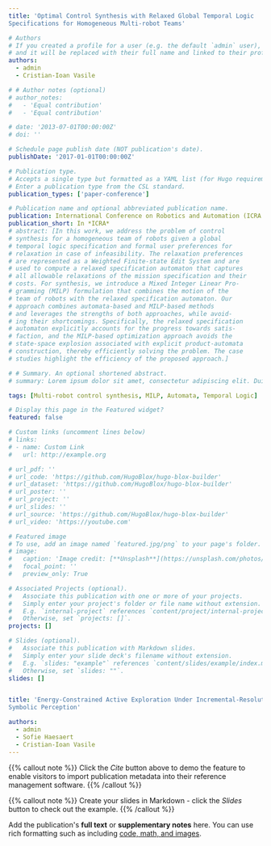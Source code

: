 ```yaml
---
title: 'Optimal Control Synthesis with Relaxed Global Temporal Logic
Specifications for Homogeneous Multi-robot Teams'

# Authors
# If you created a profile for a user (e.g. the default `admin` user), write the username (folder name) here
# and it will be replaced with their full name and linked to their profile.
authors:
  - admin
  - Cristian-Ioan Vasile

# # Author notes (optional)
# author_notes:
#   - 'Equal contribution'
#   - 'Equal contribution'

# date: '2013-07-01T00:00:00Z'
# doi: ''

# Schedule page publish date (NOT publication's date).
publishDate: '2017-01-01T00:00:00Z'

# Publication type.
# Accepts a single type but formatted as a YAML list (for Hugo requirements).
# Enter a publication type from the CSL standard.
publication_types: ['paper-conference']

# Publication name and optional abbreviated publication name.
publication: International Conference on Robotics and Automation (ICRA 2024), Yokohama, Japan 
publication_short: In *ICRA*
# abstract: [In this work, we address the problem of control
# synthesis for a homogeneous team of robots given a global
# temporal logic specification and formal user preferences for
# relaxation in case of infeasibility. The relaxation preferences
# are represented as a Weighted Finite-state Edit System and are
# used to compute a relaxed specification automaton that captures
# all allowable relaxations of the mission specification and their
# costs. For synthesis, we introduce a Mixed Integer Linear Pro-
# gramming (MILP) formulation that combines the motion of the
# team of robots with the relaxed specification automaton. Our
# approach combines automata-based and MILP-based methods
# and leverages the strengths of both approaches, while avoid-
# ing their shortcomings. Specifically, the relaxed specification
# automaton explicitly accounts for the progress towards satis-
# faction, and the MILP-based optimization approach avoids the
# state-space explosion associated with explicit product-automata
# construction, thereby efficiently solving the problem. The case
# studies highlight the efficiency of the proposed approach.]

# # Summary. An optional shortened abstract.
# summary: Lorem ipsum dolor sit amet, consectetur adipiscing elit. Duis posuere tellus ac convallis placerat. Proin tincidunt magna sed ex sollicitudin condimentum.

tags: [Multi-robot control synthesis, MILP, Automata, Temporal Logic]

# Display this page in the Featured widget?
featured: false

# Custom links (uncomment lines below)
# links:
# - name: Custom Link
#   url: http://example.org

# url_pdf: ''
# url_code: 'https://github.com/HugoBlox/hugo-blox-builder'
# url_dataset: 'https://github.com/HugoBlox/hugo-blox-builder'
# url_poster: ''
# url_project: ''
# url_slides: ''
# url_source: 'https://github.com/HugoBlox/hugo-blox-builder'
# url_video: 'https://youtube.com'

# Featured image
# To use, add an image named `featured.jpg/png` to your page's folder.
# image:
#   caption: 'Image credit: [**Unsplash**](https://unsplash.com/photos/pLCdAaMFLTE)'
#   focal_point: ''
#   preview_only: True

# Associated Projects (optional).
#   Associate this publication with one or more of your projects.
#   Simply enter your project's folder or file name without extension.
#   E.g. `internal-project` references `content/project/internal-project/index.md`.
#   Otherwise, set `projects: []`.
projects: []

# Slides (optional).
#   Associate this publication with Markdown slides.
#   Simply enter your slide deck's filename without extension.
#   E.g. `slides: "example"` references `content/slides/example/index.md`.
#   Otherwise, set `slides: ""`.
slides: []


title: 'Energy-Constrained Active Exploration Under Incremental-Resolution
Symbolic Perception'

authors:
  - admin
  - Sofie Haesaert
  - Cristian-Ioan Vasile
---
```



{{% callout note %}}
Click the _Cite_ button above to demo the feature to enable visitors to import publication metadata into their reference management software.
{{% /callout %}}

{{% callout note %}}
Create your slides in Markdown - click the _Slides_ button to check out the example.
{{% /callout %}}

Add the publication's **full text** or **supplementary notes** here. You can use rich formatting such as including [code, math, and images](https://docs.hugoblox.com/content/writing-markdown-latex/).



